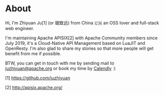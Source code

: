 # About

Hi, I'm Zhiyuan Ju[1] (or 琚致远) from China 🇨🇳 an OSS lover and full-stack web engineer.

I'm maintaining Apache APISIX[2] with Apache Community members since July 2019, it's a Cloud-Native API Management based on LuaJIT and OpenResty. I'm also glad to share my stories so that more people will get benefit from me if possible.

BTW, you can get in touch with me by sending mail to [juzhiyuan@apache.org](mailto:juzhiyuan@apache.org) or book my time by [Calendly](https://calendly.com/zhiyuanju/30min) :)

[1] https://github.com/juzhiyuan

[2] http://apisix.apache.org/

